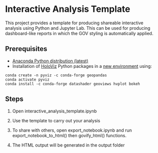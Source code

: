 # Interactive Analysis Template

This project provides a template for producing shareable interactive analysis using Python and Jupyter Lab. This can be used for producing dashboard-like reports in which the GOV styling is automatically applied.

## Prerequisites

* [Anaconda Python distribution (latest)](https://www.anaconda.com/products/individual)
* Installation of [HoloViz](https://holoviz.org/) Python packages in a [new environment](https://gis.stackexchange.com/questions/358889/geopandas-installation-errors) using:
```
conda create -n pyviz -c conda-forge geopandas
conda activate pyviz
conda install -c conda-forge datashader geoviews hvplot bokeh
```

## Steps

1. Open interactive_analysis_template.ipynb 

2. Use the template to carry out your analysis

3. To share with others, open export_notebook.ipynb and run export_notebook_to_html() then govify_html() functions. 

4. The HTML output will be generated in the output folder